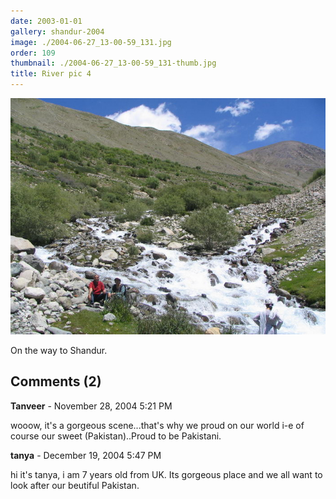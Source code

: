 ```yaml
---
date: 2003-01-01
gallery: shandur-2004
image: ./2004-06-27_13-00-59_131.jpg
order: 109
thumbnail: ./2004-06-27_13-00-59_131-thumb.jpg
title: River pic 4
---
```


![River pic 4](./2004-06-27_13-00-59_131.jpg)

On the way to Shandur.

<div id="comments">

## Comments (2)

<div id="comment">

**Tanveer** - November 28, 2004  5:21 PM

wooow, it's a gorgeous scene...that's why we proud on our world i-e of course our sweet (Pakistan)..Proud to be Pakistani.

</div>

<div id="comment">

**tanya** - December 19, 2004  5:47 PM

hi it's tanya, i am 7 years old from UK. Its gorgeous place and we all want to look after our beutiful Pakistan.

</div>

</div>